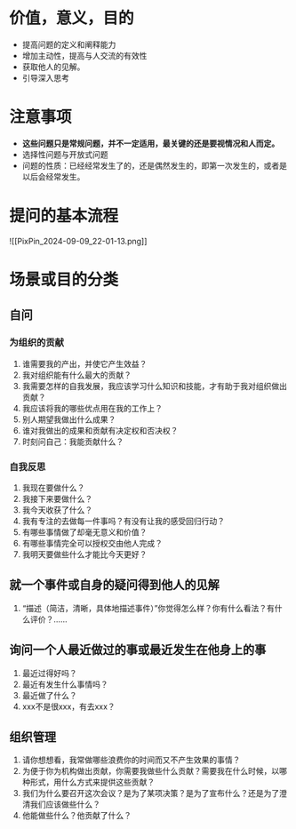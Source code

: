 # 价值，意义，目的

- 提高问题的定义和阐释能力
- 增加主动性，提高与人交流的有效性
- 获取他人的见解。
- 引导深入思考

# 注意事项

- **这些问题只是常规问题，并不一定适用，最关键的还是要视情况和人而定。** 
- 选择性问题与开放式问题
- 问题的性质：已经经常发生了的，还是偶然发生的，即第一次发生的，或者是以后会经常发生。

# 提问的基本流程

![[PixPin_2024-09-09_22-01-13.png]]

# 场景或目的分类
## 自问
### 为组织的贡献

1. 谁需要我的产出，并使它产生效益？
2. 我对组织能有什么最大的贡献？
3. 我需要怎样的自我发展，我应该学习什么知识和技能，才有助于我对组织做出贡献？
4. 我应该将我的哪些优点用在我的工作上？
5. 别人期望我做出什么成果？
6. 谁对我做出的成果和贡献有决定权和否决权？
7. 时刻问自己：我能贡献什么？

### 自我反思

1. 我现在要做什么？
2. 我接下来要做什么？
3. 我今天收获了什么？
4. 我有专注的去做每一件事吗？有没有让我的感受回归行动？
5. 有哪些事情做了却毫无意义和价值？
6. 有哪些事情完全可以授权交由他人完成？
7. 我明天要做些什么才能比今天更好？

## 就一个事件或自身的疑问得到他人的见解

1. “描述（简洁，清晰，具体地描述事件）”你觉得怎么样？你有什么看法？有什么评价？……

## 询问一个人最近做过的事或最近发生在他身上的事

1. 最近过得好吗？
2. 最近有发生什么事情吗？
3. 最近做了什么？
4. xxx不是很xxx，有去xxx？



## 组织管理

1. 请你想想看，我常做哪些浪费你的时间而又不产生效果的事情？
2. 为便于你为机构做出贡献，你需要我做些什么贡献？需要我在什么时候，以哪种形式，用什么方式来提供这些贡献？
3.  我们为什么要召开这次会议？是为了某项决策？是为了宣布什么？还是为了澄清我们应该做些什么？
4. 他能做些什么？他贡献了什么？